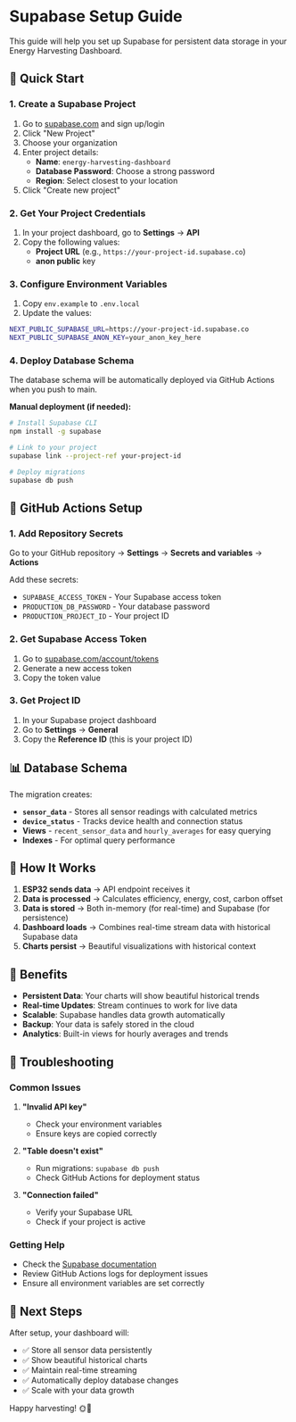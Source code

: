 # Supabase Setup Guide

This guide will help you set up Supabase for persistent data storage in your Energy Harvesting Dashboard.

## 🚀 Quick Start

### 1. Create a Supabase Project

1. Go to [supabase.com](https://supabase.com) and sign up/login
2. Click "New Project"
3. Choose your organization
4. Enter project details:
   - **Name**: `energy-harvesting-dashboard`
   - **Database Password**: Choose a strong password
   - **Region**: Select closest to your location
5. Click "Create new project"

### 2. Get Your Project Credentials

1. In your project dashboard, go to **Settings** → **API**
2. Copy the following values:
   - **Project URL** (e.g., `https://your-project-id.supabase.co`)
   - **anon public** key

### 3. Configure Environment Variables

1. Copy `env.example` to `.env.local`
2. Update the values:

```bash
NEXT_PUBLIC_SUPABASE_URL=https://your-project-id.supabase.co
NEXT_PUBLIC_SUPABASE_ANON_KEY=your_anon_key_here
```

### 4. Deploy Database Schema

The database schema will be automatically deployed via GitHub Actions when you push to main.

**Manual deployment (if needed):**

```bash
# Install Supabase CLI
npm install -g supabase

# Link to your project
supabase link --project-ref your-project-id

# Deploy migrations
supabase db push
```

## 🔧 GitHub Actions Setup

### 1. Add Repository Secrets

Go to your GitHub repository → **Settings** → **Secrets and variables** → **Actions**

Add these secrets:

- `SUPABASE_ACCESS_TOKEN` - Your Supabase access token
- `PRODUCTION_DB_PASSWORD` - Your database password
- `PRODUCTION_PROJECT_ID` - Your project ID

### 2. Get Supabase Access Token

1. Go to [supabase.com/account/tokens](https://supabase.com/account/tokens)
2. Generate a new access token
3. Copy the token value

### 3. Get Project ID

1. In your Supabase project dashboard
2. Go to **Settings** → **General**
3. Copy the **Reference ID** (this is your project ID)

## 📊 Database Schema

The migration creates:

- **`sensor_data`** - Stores all sensor readings with calculated metrics
- **`device_status`** - Tracks device health and connection status
- **Views** - `recent_sensor_data` and `hourly_averages` for easy querying
- **Indexes** - For optimal query performance

## 🔄 How It Works

1. **ESP32 sends data** → API endpoint receives it
2. **Data is processed** → Calculates efficiency, energy, cost, carbon offset
3. **Data is stored** → Both in-memory (for real-time) and Supabase (for persistence)
4. **Dashboard loads** → Combines real-time stream data with historical Supabase data
5. **Charts persist** → Beautiful visualizations with historical context

## 🎯 Benefits

- **Persistent Data**: Your charts will show beautiful historical trends
- **Real-time Updates**: Stream continues to work for live data
- **Scalable**: Supabase handles data growth automatically
- **Backup**: Your data is safely stored in the cloud
- **Analytics**: Built-in views for hourly averages and trends

## 🚨 Troubleshooting

### Common Issues

1. **"Invalid API key"**

   - Check your environment variables
   - Ensure keys are copied correctly

2. **"Table doesn't exist"**

   - Run migrations: `supabase db push`
   - Check GitHub Actions for deployment status

3. **"Connection failed"**
   - Verify your Supabase URL
   - Check if your project is active

### Getting Help

- Check the [Supabase documentation](https://supabase.com/docs)
- Review GitHub Actions logs for deployment issues
- Ensure all environment variables are set correctly

## 🔮 Next Steps

After setup, your dashboard will:

- ✅ Store all sensor data persistently
- ✅ Show beautiful historical charts
- ✅ Maintain real-time streaming
- ✅ Automatically deploy database changes
- ✅ Scale with your data growth

Happy harvesting! 🌞💨
